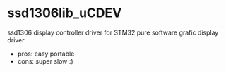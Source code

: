 # ssd1306lib_uCDEV
ssd1306 display controller driver for STM32
pure software grafic display driver
* pros: easy portable
* cons: super slow :)